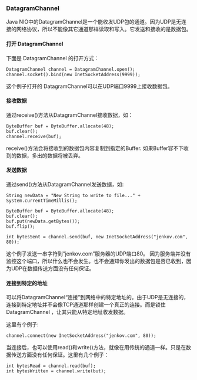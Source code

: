 ### DatagramChannel  
Java NIO中的DatagramChannel是一个能收发UDP包的通道。因为UDP是无连接的网络协议，所以不能像其它通道那样读取和写入。它发送和接收的是数据包。  

#### 打开 DatagramChannel  
下面是 DatagramChannel 的打开方式：  
```
DatagramChannel channel = DatagramChannel.open();
channel.socket().bind(new InetSocketAddress(9999));
```  
这个例子打开的 DatagramChannel可以在UDP端口9999上接收数据包。  

#### 接收数据  
通过receive()方法从DatagramChannel接收数据，如：  
```
ByteBuffer buf = ByteBuffer.allocate(48);
buf.clear();
channel.receive(buf);
```  
receive()方法会将接收到的数据包内容复制到指定的Buffer. 如果Buffer容不下收到的数据，多出的数据将被丢弃。

#### 发送数据  
通过send()方法从DatagramChannel发送数据，如:   
```
String newData = "New String to write to file..." + System.currentTimeMillis();

ByteBuffer buf = ByteBuffer.allocate(48);
buf.clear();
buf.put(newData.getBytes());
buf.flip();

int bytesSent = channel.send(buf, new InetSocketAddress("jenkov.com", 80));
```    
这个例子发送一串字符到”jenkov.com”服务器的UDP端口80。 因为服务端并没有监控这个端口，所以什么也不会发生。也不会通知你发出的数据包是否已收到，因为UDP在数据传送方面没有任何保证。

#### 连接到特定的地址  
可以将DatagramChannel“连接”到网络中的特定地址的。由于UDP是无连接的，连接到特定地址并不会像TCP通道那样创建一个真正的连接。而是锁住DatagramChannel ，让其只能从特定地址收发数据。  

这里有个例子:  
```
channel.connect(new InetSocketAddress("jenkov.com", 80));
```  
当连接后，也可以使用read()和write()方法，就像在用传统的通道一样。只是在数据传送方面没有任何保证。这里有几个例子：  

```
int bytesRead = channel.read(buf);
int bytesWritten = channel.write(but);
```